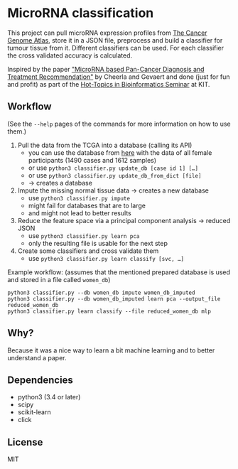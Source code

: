 MicroRNA classification
=======================

This project can pull microRNA expression profiles from [The Cancer Genome Atlas](https://cancergenome.nih.gov/), store it in a JSON file, preprocess and build
a classifier for tumour tissue from it. Different classifiers can be used.
For each classifier the cross validated accuracy is calculated.

Inspired by the paper ["MicroRNA based Pan-Cancer Diagnosis and Treatment Recommendation"](https://bmcbioinformatics.biomedcentral.com/articles/10.1186/s12859-016-1421-y) by Cheerla and Gevaert and done (just for fun and profit) 
as part of the [Hot-Topics in Bioinformatics Seminar](https://sco.h-its.org/exelixis/web/teaching/BioinformaticsModule.html#seminar) at KIT.

Workflow
--------
(See the `--help` pages of the commands for more information on how to use them.)
1. Pull the data from the TCGA into a database (calling its API)
    - you can use the database from [here](http://mostlynerdless.de/files/women_db.zip) with the data of all
      female participants (1490 cases and 1612 samples)
    - or use `python3 classifier.py update_db [case id 1] […]`
    - or use `python3 classifier.py update_db_from_dict [file]`
    - → creates a database
2. Impute the missing normal tissue data → creates a new database
    - use `python3 classifier.py impute`
    - might fail for databases that are to large
    - and might not lead to better results
3. Reduce the feature space via a principal component analysis → reduced JSON
    - use `python3 classifier.py learn pca`
    - only the resulting file is usable for the next step
4. Create some classifiers and cross validate them
    - use `python3 classifier.py learn classify [svc, …]`
    
Example workflow: (assumes that the mentioned prepared database is used and stored in a file called `women_db`)

```
python3 classifier.py --db women_db impute women_db_imputed
python3 classifier.py --db women_db_imputed learn pca --output_file reduced_women_db
python3 classifier.py learn classify --file reduced_women_db mlp
```

Why?
----
Because it was a nice way to learn a bit machine learning and to better understand
a paper.

Dependencies
------------
- python3 (3.4 or later)
- scipy
- scikit-learn
- click

License
-------
MIT
